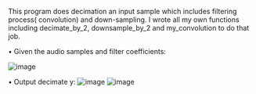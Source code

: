 This program does decimation an input sample which includes filtering process( convolution) and down-sampling.
I wrote all my own functions including decimate_by_2, downsample_by_2 and my_convolution to do that job.

•	Given the audio samples and filter coefficients:

![image](https://user-images.githubusercontent.com/42914736/132570037-d1636b91-e2a6-41a2-aaf7-cdda0157c072.png)

•	Output decimate y:
![image](https://user-images.githubusercontent.com/42914736/132570067-e52d4b16-e45e-4fc1-ad40-0179a00644f3.png)
![image](https://user-images.githubusercontent.com/42914736/132570075-cfe45189-6f98-49a7-9541-fb1f1af68bc5.png)
